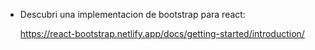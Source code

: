 - Descubri una implementacion de bootstrap para react:
  
  https://react-bootstrap.netlify.app/docs/getting-started/introduction/